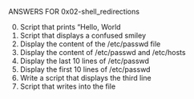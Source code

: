 
ANSWERS FOR 0x02-shell_redirections

0. Script that prints “Hello, World
1. Script that displays a confused smiley
2. Display the content of the /etc/passwd file
3. Display the content of /etc/passwd and /etc/hosts
4. Display the last 10 lines of /etc/passwd
5. Display the first 10 lines of /etc/passwd
6. Write a script that displays the third line
8. Script that writes into the file
